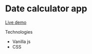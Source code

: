 ﻿# Date calculator app

 [Live demo](https://efess86.github.io/date-calculator/)

 Technologies
 - Vanilla js
 - CSS
